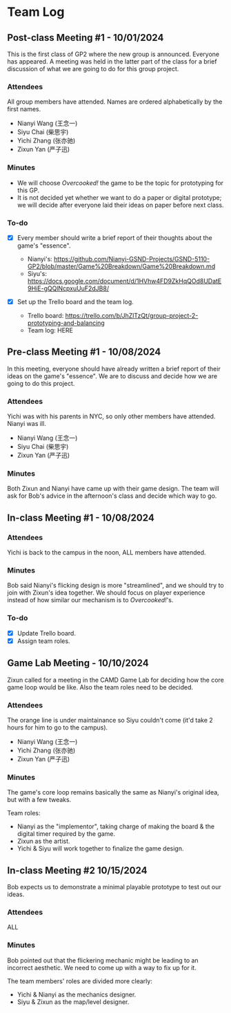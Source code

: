 # Team Log

## Post-class Meeting \#1 - 10/01/2024

This is the first class of GP2 where the new group is announced.
Everyone has appeared.
A meeting was held in the latter part of the class for a brief discussion of what we are going to do for this group project.

### Attendees

All group members have attended.
Names are ordered alphabetically by the first names.

- Nianyi Wang (王念一)
- Siyu Chai (柴思宇)
- Yichi Zhang (张亦驰)
- Zixun Yan (严子迅)

### Minutes

- We will choose _Overcooked!_ the game to be the topic for prototyping for this GP.
- It is not decided yet whether we want to do a paper or digital prototype;
	we will decide after everyone laid their ideas on paper before next class.

### To-do

- [x] Every member should write a brief report of their thoughts about the game's "essence".

	- Nianyi's: https://github.com/Nianyi-GSND-Projects/GSND-5110-GP2/blob/master/Game%20Breakdown/Game%20Breakdown.md
	- Siyu's: https://docs.google.com/document/d/1HVhw4FD9ZkHqQOd8UDatE9HiE-gQQlNcpxuUuF2dJB8/

- [x] Set up the Trello board and the team log.
	- Trello board: https://trello.com/b/JhZlTzQt/group-project-2-prototyping-and-balancing
	- Team log: HERE

## Pre-class Meeting \#1 - 10/08/2024

In this meeting, everyone should have already written a brief report of their ideas on the game's "essence".
We are to discuss and decide how we are going to do this project.

### Attendees

Yichi was with his parents in NYC, so only other members have attended.
Nianyi was ill.

- Nianyi Wang (王念一)
- Siyu Chai (柴思宇)
- Zixun Yan (严子迅)

### Minutes

Both Zixun and Nianyi have came up with their game design.
The team will ask for Bob's advice in the afternoon's class and decide which way to go.

## In-class Meeting \#1 - 10/08/2024

### Attendees

Yichi is back to the campus in the noon, ALL members have attended.

### Minutes

Bob said Nianyi's flicking design is more "streamlined", and we should try to join with Zixun's idea together.
We should focus on player experience instead of how similar our mechanism is to _Overcooked!_'s.

### To-do

- [x] Update Trello board.
- [x] Assign team roles.

## Game Lab Meeting - 10/10/2024

Zixun called for a meeting in the CAMD Game Lab for deciding how the core game loop would be like.
Also the team roles need to be decided.

### Attendees

The orange line is under maintainance so Siyu couldn't come (it'd take 2 hours for him to go to the campus).

- Nianyi Wang (王念一)
- Yichi Zhang (张亦驰)
- Zixun Yan (严子迅)

### Minutes

The game's core loop remains basically the same as Nianyi's original idea, but with a few tweaks.

Team roles:

- Nianyi as the "implementor", taking charge of making the board & the digital timer required by the game.
- Zixun as the artist.
- Yichi & Siyu will work together to finalize the game design.

## In-class Meeting \#2 10/15/2024

Bob expects us to demonstrate a minimal playable prototype to test out our ideas.

### Attendees

ALL

### Minutes

Bob pointed out that the flickering mechanic might be leading to an incorrect aesthetic.
We need to come up with a way to fix up for it.

The team members' roles are divided more clearly:

- Yichi & Nianyi as the mechanics designer.
- Siyu & Zixun as the map/level designer.